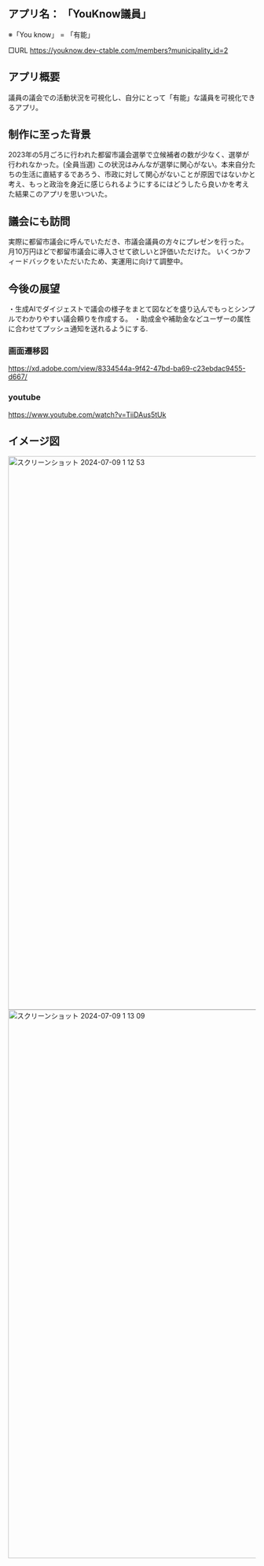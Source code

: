 

## アプリ名： 「YouKnow議員」
※「You know」 = 「有能」

□URL
https://youknow.dev-ctable.com/members?municipality_id=2


## アプリ概要
議員の議会での活動状況を可視化し、自分にとって「有能」な議員を可視化できるアプリ。

## 制作に至った背景
2023年の5月ごろに行われた都留市議会選挙で立候補者の数が少なく、選挙が行われなかった。(全員当選)
この状況はみんなが選挙に関心がない。本来自分たちの生活に直結するであろう、市政に対して関心がないことが原因ではないかと考え、もっと政治を身近に感じられるようにするにはどうしたら良いかを考えた結果このアプリを思いついた。

## 議会にも訪問
実際に都留市議会に呼んでいただき、市議会議員の方々にプレゼンを行った。
月10万円ほどで都留市議会に導入させて欲しいと評価いただけた。
いくつかフィードバックをいただいたため、実運用に向けて調整中。

## 今後の展望
・生成AIでダイジェストで議会の様子をまとて図などを盛り込んでもっとシンプルでわかりやすい議会頼りを作成する。
・助成金や補助金などユーザーの属性に合わせてプッシュ通知を送れるようにする.


### 画面遷移図
https://xd.adobe.com/view/8334544a-9f42-47bd-ba69-c23ebdac9455-d667/

### youtube
https://www.youtube.com/watch?v=TiiDAus5tUk


## イメージ図
<img width="1126" alt="スクリーンショット 2024-07-09 1 12 53" src="https://github.com/Keiyaaa/youknow/assets/65706523/d8f07cf7-3a5a-4082-b152-7ce5ca9f2668">

<img width="1116" alt="スクリーンショット 2024-07-09 1 13 09" src="https://github.com/Keiyaaa/youknow/assets/65706523/5f50f40c-38df-4742-8d72-b476265bd7b6">






